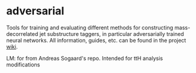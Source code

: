 # adversarial

Tools for training and evaluating different methods for constructing
mass-decorrelated jet substructure taggers, in particular adversarially trained
neural networks. All information, guides, etc. can be found in the project
[wiki](https://github.com/asogaard/adversarial/wiki).

LM: for from Andreas Sogaard's repo.
Intended for ttH analysis modifications


